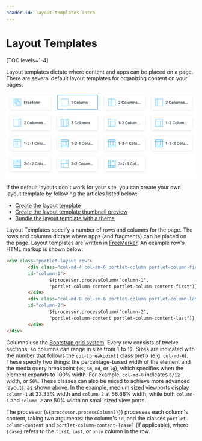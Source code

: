```yaml
---
header-id: layout-templates-intro
---
```


# Layout Templates

[TOC levels=1-4]

Layout templates dictate where content and apps can be placed on a page. 
There are several default layout templates for organizing content on your
pages:

![Figure 1: There are many default layout templates to choose from.](../../../images/page-select-layout.png)

If the default layouts don't work for your site, you can create your own layout
template by following the articles listed below: 

- [Create the layout template](/docs/7-2/reference/-/knowledge_base/r/creating-layout-templates-with-the-themes-generator)
- [Create the layout template thumbnail preview](/docs/7-2/frameworks/-/knowledge_base/f/creating-custom-layout-template-thumbnail-previews)
- [Bundle the layout template with a theme](/docs/7-2/frameworks/-/knowledge_base/f/including-layout-templates-with-a-theme)

Layout Templates specify a number of rows and columns for the page. The rows 
and columns dictate where apps (and fragments) can be placed on the page. Layout 
templates are written in 
[FreeMarker](https://freemarker.apache.org/). 
An example row's HTML markup is shown below:

```html
<div class="portlet-layout row">
        <div class="col-md-4 col-sm-6 portlet-column portlet-column-first" 
        id="column-1">
                ${processor.processColumn("column-1", 
                "portlet-column-content portlet-column-content-first")}
        </div>
        <div class="col-md-8 col-sm-6 portlet-column portlet-column-last" 
        id="column-2">
                ${processor.processColumn("column-2", 
                "portlet-column-content portlet-column-content-last")}
        </div>
</div>
```

Columns use the 
[Bootstrap grid system](https://getbootstrap.com/docs/4.0/layout/grid/). 
Every row consists of twelve sections, so columns can range in size from `1` to 
`12`. Sizes are indicated with the number that follows the `col-[breakpoint]` 
class prefix (e.g. `col-md-6`). These specify two things: the percentage-based 
width of the element and the media query breakpoint (`xs`, `sm`, `md`, or `lg`), 
which specifies when the element expands to 100% width. For example, `col-md-6` 
indicates `6/12` width, or `50%`. These classes can also be mixed to achieve 
more advanced layouts, as shown above. In the example, medium sized viewports 
display `column-1` at 33.33% width and `column-2` at 66.66% width, while both 
`column-1` and `column-2` are 50% width on small sized view ports. 

The processor (`${processor.processColumn()}`) processes each column's content, 
taking two arguments: the column's `id`, and the classes 
`portlet-column-content` and `portlet-column-content-[case]` (if applicable), 
where `[case]` refers to the `first`, `last`, or `only` column in the row. 
